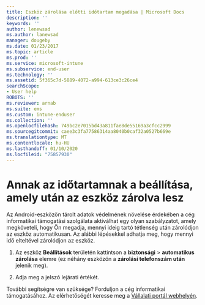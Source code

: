 ```yaml
---
title: Eszköz zárolása előtti időtartam megadása | Microsoft Docs
description: ''
keywords: ''
author: lenewsad
ms.author: lanewsad
manager: dougeby
ms.date: 01/23/2017
ms.topic: article
ms.prod: ''
ms.service: microsoft-intune
ms.subservice: end-user
ms.technology: ''
ms.assetid: 5f365c7d-5889-4072-a994-613ce3c26ce4
searchScope:
- User help
ROBOTS: ''
ms.reviewer: arnab
ms.suite: ems
ms.custom: intune-enduser
ms.collection: ''
ms.openlocfilehash: 749bc2e7015bd43a811fae8de55169a3cfcc2999
ms.sourcegitcommit: caee3c3fa77586314aa8040b0caf32a0527b669e
ms.translationtype: MT
ms.contentlocale: hu-HU
ms.lasthandoff: 01/10/2020
ms.locfileid: "75857930"
---
```

# <a name="how-to-set-the-amount-of-time-before-your-device-is-locked"></a>Annak az időtartamnak a beállítása, amely után az eszköz zárolva lesz

Az Android-eszközön tárolt adatok védelmének növelése érdekében a cég informatikai támogatási szolgálata aktiválhat egy olyan szabályzatot, amely megköveteli, hogy Ön megadja, mennyi ideig tartó tétlenség után zárolódjon az eszköz automatikusan. Az alábbi lépésekkel adhatja meg, hogy mennyi idő elteltével zárolódjon az eszköz.

1. Az eszköz **Beállítások** területén kattintson a **biztonsági** &gt; **automatikus zárolása** elemre (ez néhány eszközön a **zárolási telefonszám után** jelenik meg).

2. Adja meg a jelszó lejárati értékét.

További segítségre van szüksége? Forduljon a cég informatikai támogatásához. Az elérhetőségét keresse meg a [Vállalati portál webhelyén](https://go.microsoft.com/fwlink/?linkid=2010980).
